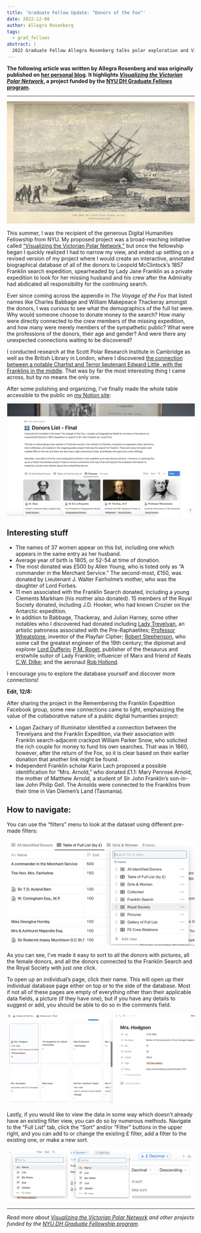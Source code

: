 ```yaml
---
title: 'Graduate Fellow Update: "Donors of the Fox"'
date: 2022-12-08
author: Allegra Rosenberg
tags:
  - grad_fellows
abstract: |
  2022 Graduate Fellow Allegra Rosenberg talks polar exploration and Victorian social network analysis.
---
```


**The following article was written by Allegra Rosenberg and was originally published on [her personal blog](https://allegrarosenberg.com/polar/2022/12/07/the-donors-of-the-fox/). It highlights _[Visualizing the Victorian Polar Network](/projects/g2022rosenberg/)_, a project funded by the [NYU DH Graduate Fellows program](/funding/grad-fellowships/).**

---

![The 'Fox' on a rock near Buchan Island, drawn by Captain May](/media/projects/g2022rosenberg.jpg)

This summer, I was the recipient of the generous Digital Humanities Fellowship from NYU. My proposed project was a broad-reaching initiative called [“Visualizing the Victorian Polar Network,”](/projects/g2022rosenberg/) but once the fellowship began I quickly realized I had to narrow my view, and ended up settling on a revised version of my project where I would create an interactive, annotated biographical database of all of the donors to Leopold McClintock’s 1857 Franklin search expedition, spearheaded by Lady Jane Franklin as a private expedition to look for her missing husband and his crew after the Admiralty had abdicated all responsibility for the continuing search.

Ever since coming across the appendix in _The Voyage of the Fox_ that listed names like Charles Babbage and William Makepeace Thackeray amongst the donors, I was curious to see what the demographics of the full list were. Why would someone choose to donate money to the search? How many were directly connected to the crew members of the missing expedition, and how many were merely members of the sympathetic public? What were the professions of the donors, their age and gender? And were there any unexpected connections waiting to be discovered?

I conducted research at the Scott Polar Research Institute in Cambridge as well as the British Library in London, where I discovered [the connection between a notable Chartist and Terror lieutenant Edward Little, with the Franklins in the middle](https://allegrarosenberg.com/polar/2022/07/14/g-julian-harney-the-1857-franklin-search/). That was by far the most interesting thing I came across, but by no means the only one.

After some polishing and organizing, I’ve finally made the whole table accessible to the public on [my Notion site](https://allegrarosenberg.notion.site/9d3c4db5a6f743668405ef7166729358?v=25c9bbaa820c4542b8e1a6278f5ec7c7):

![Screenshot of donors list dataset](/media/news/donors-fox-screenshot1.png)

## Interesting stuff

- The names of 37 women appear on this list, including one which appears in the same entry as her husband.
- Average year of birth is 1805, or 52-54 at time of donation.
- The most donated was £500 by Allen Young, who is listed only as “A commander in the Merchant Service.” The second-most, £150, was donated by Lieutenant J. Walter Fairholme’s mother, who was the daughter of Lord Forbes.
- 11 men associated with the Franklin Search donated, including a young Clements Markham (his mother also donated). 15 members of the Royal Society donated, including J.D. Hooker, who had known Crozier on the Antarctic expedition.
- In addition to Babbage, Thackeray, and Julian Harney, some other notables who I discovered had donated including [Lady Trevelyan](https://en.wikipedia.org/wiki/Pauline,_Lady_Trevelyan), an artistic patroness associated with the Pre-Raphaelites; [Professor Wheatstone](https://en.wikipedia.org/wiki/Charles_Wheatstone), inventor of the Playfair Cipher; [Robert Stephenson](https://en.wikipedia.org/wiki/Robert_Stephenson), who some call the greatest engineer of the 19th century; the diplomat and explorer [Lord Dufferin](https://en.wikipedia.org/wiki/Frederick_Hamilton-Temple-Blackwood,_1st_Marquess_of_Dufferin_and_Ava); [P.M. Roget](https://en.wikipedia.org/wiki/Peter_Mark_Roget), publisher of the thesaurus and erstwhile suitor of Lady Franklin; influencer of Marx and friend of Keats [C.W. Dilke](https://en.wikipedia.org/wiki/Charles_Wentworth_Dilke); and the aeronaut [Rob Hollond](https://en.wikipedia.org/wiki/Robert_Hollond).

I encourage you to explore the database yourself and discover more connections!

**Edit, 12/8:**

After sharing the project in the Remembering the Franklin Expedition Facebook group, some new connections came to light, emphasizing the value of the collaborative nature of a public digital humanities project:

- Logan Zachary of Illuminator identified a connection between the Trevelyans and the Franklin Expedition, via their association with Franklin search-adjacent crackpot William Parker Snow, who solicited the rich couple for money to fund his own searches. That was in 1860, however, after the return of the Fox, so it is clear based on their earlier donation that another link might be found.
- Independent Franklin scholar Karin Lach proposed a possible identification for “Mrs. Arnold,” who donated £1.1: Mary Penrose Arnold, the mother of Matthew Arnold, a student of Sir John Franklin’s son-in-law John Philip Gell. The Arnolds were connected to the Franklins from their time in Van Diemen’s Land (Tasmania).

## How to navigate:

You can use the “filters” menu to look at the dataset using different pre-made filters:

![filters UI screenshot](/media/news/donors-fox-screenshot2.png)

As you can see, I’ve made it easy to sort to all the donors with pictures, all the female donors, and all the donors connected to the Franklin Search and the Royal Society with just one click.

To open up an individual’s page, click their name. This will open up their individual database page either on top or to the side of the database. Most if not all of these pages are empty of everything other than their applicable data fields, a picture (if they have one), but if you have any details to suggest or add, you should be able to do so in the comments field.

![comments UI screenshot](/media/news/donors-fox-screenshot3.png)

Lastly, if you would like to view the data in some way which doesn’t already have an existing filter view, you can do so by numerous methods. Navigate to the “Full List” tab, click the “Sort” and/or “Filter” buttons in the upper right, and you can add to or change the existing £ filter, add a filter to the existing one, or make a new sort.

![multi filter screenshot](/media/news/donors-fox-screenshot4.png)

---

_Read more about [Visualizing the Victorian Polar Network](/projects/g2022rosenberg/) and other projects funded by the [NYU DH Graduate Fellowship program](/projects/fellowships/)._
